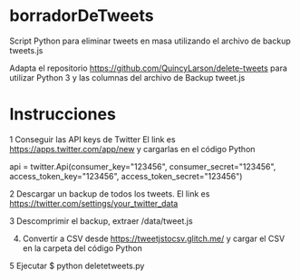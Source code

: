 # borradorDeTweets
Script Python para eliminar tweets en masa utilizando el archivo de backup tweets.js 

Adapta el repositorio https://github.com/QuincyLarson/delete-tweets para utilizar Python 3 y las columnas del archivo de Backup tweet.js

# Instrucciones

1 Conseguir las API keys de Twitter El link es https://apps.twitter.com/app/new y cargarlas en el código Python

api = twitter.Api(consumer_key="123456",
                      consumer_secret="123456",
                      access_token_key="123456",
                      access_token_secret="123456")

2 Descargar un backup de todos los tweets. El link es https://twitter.com/settings/your_twitter_data

3 Descomprimir el backup, extraer /data/tweet.js 

4. Convertir a CSV desde https://tweetjstocsv.glitch.me/ y cargar el CSV en la carpeta del código Python

5 Ejecutar $ python deletetweets.py 

